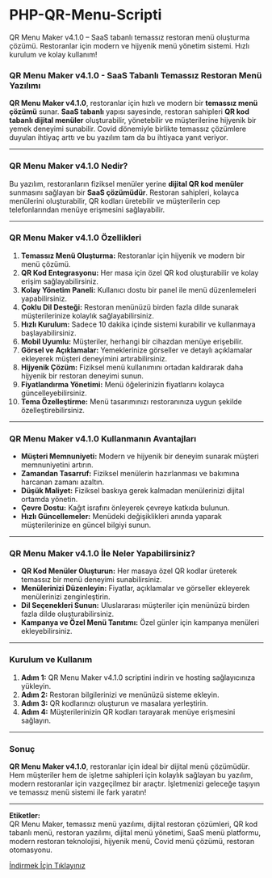 # PHP-QR-Menu-Scripti
QR Menu Maker v4.1.0 – SaaS tabanlı temassız restoran menü oluşturma çözümü. Restoranlar için modern ve hijyenik menü yönetim sistemi. Hızlı kurulum ve kolay kullanım!
<h3><strong>QR Menu Maker v4.1.0 - SaaS Tabanlı Temassız Restoran Menü Yazılımı</strong></h3>
<p><strong>QR Menu Maker v4.1.0</strong>, restoranlar için hızlı ve modern bir <strong>temassız menü çözümü</strong> sunar. <strong>SaaS tabanlı</strong> yapısı sayesinde, restoran sahipleri <strong>QR kod tabanlı dijital menüler</strong> oluşturabilir, yönetebilir ve müşterilerine hijyenik bir yemek deneyimi sunabilir. Covid dönemiyle birlikte temassız çözümlere duyulan ihtiyaç arttı ve bu yazılım tam da bu ihtiyaca yanıt veriyor.</p>
<hr>
<h3><strong>QR Menu Maker v4.1.0 Nedir?</strong></h3>
<p>Bu yazılım, restoranların fiziksel menüler yerine <strong>dijital QR kod menüler</strong> sunmasını sağlayan bir <strong>SaaS çözümüdür</strong>. Restoran sahipleri, kolayca menülerini oluşturabilir, QR kodları üretebilir ve müşterilerin cep telefonlarından menüye erişmesini sağlayabilir.</p>
<hr>
<h3><strong>QR Menu Maker v4.1.0 Özellikleri</strong></h3>
<ol>
<li><strong>Temassız Menü Oluşturma:</strong> Restoranlar için hijyenik ve modern bir menü çözümü.</li>
<li><strong>QR Kod Entegrasyonu:</strong> Her masa için özel QR kod oluşturabilir ve kolay erişim sağlayabilirsiniz.</li>
<li><strong>Kolay Yönetim Paneli:</strong> Kullanıcı dostu bir panel ile menü düzenlemeleri yapabilirsiniz.</li>
<li><strong>Çoklu Dil Desteği:</strong> Restoran menünüzü birden fazla dilde sunarak müşterilerinize kolaylık sağlayabilirsiniz.</li>
<li><strong>Hızlı Kurulum:</strong> Sadece 10 dakika içinde sistemi kurabilir ve kullanmaya başlayabilirsiniz.</li>
<li><strong>Mobil Uyumlu:</strong> Müşteriler, herhangi bir cihazdan menüye erişebilir.</li>
<li><strong>Görsel ve Açıklamalar:</strong> Yemeklerinize görseller ve detaylı açıklamalar ekleyerek müşteri deneyimini artırabilirsiniz.</li>
<li><strong>Hijyenik Çözüm:</strong> Fiziksel menü kullanımını ortadan kaldırarak daha hijyenik bir restoran deneyimi sunun.</li>
<li><strong>Fiyatlandırma Yönetimi:</strong> Menü öğelerinizin fiyatlarını kolayca güncelleyebilirsiniz.</li>
<li><strong>Tema Özelleştirme:</strong> Menü tasarımınızı restoranınıza uygun şekilde özelleştirebilirsiniz.</li>
</ol>
<hr>
<h3><strong>QR Menu Maker v4.1.0 Kullanmanın Avantajları</strong></h3>
<ul>
<li><strong>Müşteri Memnuniyeti:</strong> Modern ve hijyenik bir deneyim sunarak müşteri memnuniyetini artırın.</li>
<li><strong>Zamandan Tasarruf:</strong> Fiziksel menülerin hazırlanması ve bakımına harcanan zamanı azaltın.</li>
<li><strong>Düşük Maliyet:</strong> Fiziksel baskıya gerek kalmadan menülerinizi dijital ortamda yönetin.</li>
<li><strong>Çevre Dostu:</strong> Kağıt israfını önleyerek çevreye katkıda bulunun.</li>
<li><strong>Hızlı Güncellemeler:</strong> Menüdeki değişiklikleri anında yaparak müşterilerinize en güncel bilgiyi sunun.</li>
</ul>
<hr>
<h3><strong>QR Menu Maker v4.1.0 İle Neler Yapabilirsiniz?</strong></h3>
<ul>
<li><strong>QR Kod Menüler Oluşturun:</strong> Her masaya özel QR kodlar üreterek temassız bir menü deneyimi sunabilirsiniz.</li>
<li><strong>Menülerinizi Düzenleyin:</strong> Fiyatlar, açıklamalar ve görseller ekleyerek menülerinizi zenginleştirin.</li>
<li><strong>Dil Seçenekleri Sunun:</strong> Uluslararası müşteriler için menünüzü birden fazla dilde oluşturabilirsiniz.</li>
<li><strong>Kampanya ve Özel Menü Tanıtımı:</strong> Özel günler için kampanya menüleri ekleyebilirsiniz.</li>
</ul>
<hr>
<h3><strong>Kurulum ve Kullanım</strong></h3>
<ol>
<li><strong>Adım 1:</strong> QR Menu Maker v4.1.0 scriptini indirin ve hosting sağlayıcınıza yükleyin.</li>
<li><strong>Adım 2:</strong> Restoran bilgilerinizi ve menünüzü sisteme ekleyin.</li>
<li><strong>Adım 3:</strong> QR kodlarınızı oluşturun ve masalara yerleştirin.</li>
<li><strong>Adım 4:</strong> Müşterilerinizin QR kodları tarayarak menüye erişmesini sağlayın.</li>
</ol>
<hr>
<h3><strong>Sonuç</strong></h3>
<p><strong>QR Menu Maker v4.1.0</strong>, restoranlar için ideal bir dijital menü çözümüdür. Hem müşteriler hem de işletme sahipleri için kolaylık sağlayan bu yazılım, modern restoranlar için vazgeçilmez bir araçtır. İşletmenizi geleceğe taşıyın ve temassız menü sistemi ile fark yaratın!</p>
<hr>
<p><strong>Etiketler:</strong><br>QR Menu Maker, temassız menü yazılımı, dijital restoran çözümleri, QR kod tabanlı menü, restoran yazılımı, dijital menü yönetimi, SaaS menü platformu, modern restoran teknolojisi, hijyenik menü, Covid menü çözümü, restoran otomasyonu.</p>
<p><a href="https://ucretsizscriptler.com.tr/qr-menu-maker-v410-saas-contactless-restaurant-menus-nulled">İndirmek İçin Tıklayınız</a></p>
